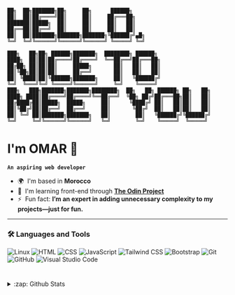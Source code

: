 ```
██╗  ██╗███████╗██╗     ██╗      ██████╗
██║  ██║██╔════╝██║     ██║     ██╔═══██╗
███████║█████╗  ██║     ██║     ██║   ██║
██╔══██║██╔══╝  ██║     ██║     ██║   ██║
██║  ██║███████╗███████╗███████╗╚██████╔╝▄█╗
╚═╝  ╚═╝╚══════╝╚══════╝╚══════╝ ╚═════╝ ╚═╝

███╗   ██╗██╗ ██████╗███████╗  ████████╗ ██████╗
████╗  ██║██║██╔════╝██╔════╝  ╚══██╔══╝██╔═══██╗
██╔██╗ ██║██║██║     █████╗       ██║   ██║   ██║
██║╚██╗██║██║██║     ██╔══╝       ██║   ██║   ██║
██║ ╚████║██║╚██████╗███████╗     ██║   ╚██████╔╝
╚═╝  ╚═══╝╚═╝ ╚═════╝╚══════╝     ╚═╝    ╚═════╝
███╗   ███╗███████╗███████╗████████╗  ██╗   ██╗ ██████╗ ██╗   ██╗
████╗ ████║██╔════╝██╔════╝╚══██╔══╝  ╚██╗ ██╔╝██╔═══██╗██║   ██║
██╔████╔██║█████╗  █████╗     ██║      ╚████╔╝ ██║   ██║██║   ██║
██║╚██╔╝██║██╔══╝  ██╔══╝     ██║       ╚██╔╝  ██║   ██║██║   ██║
██║ ╚═╝ ██║███████╗███████╗   ██║        ██║   ╚██████╔╝╚██████╔╝
╚═╝     ╚═╝╚══════╝╚══════╝   ╚═╝        ╚═╝    ╚═════╝  ╚═════╝
```
# I'm OMAR 👋

**`An aspiring web developer`**

- 🌍  I'm based in **Morocco**
- 🧠  I'm learning front-end through **[The Odin Project](https://www.theodinproject.com)**
- ⚡  Fun fact: **I’m an expert in adding unnecessary complexity to my projects—just for fun.**

---

### 🛠️ Languages and Tools

<div>
   <!-- OS -->
  <img style="max-width: 100%" src="https://img.shields.io/badge/Linux-FCC624?style=for-the-badge&logo=linux&logoColor=black" alt="Linux"/>
  
  <!-- Languages & Markup -->
  <img style="max-width: 100%" src="https://img.shields.io/badge/HTML5-E34F26?style=for-the-badge&logo=html5&logoColor=white" alt="HTML"/>
  <img style="max-width: 100%" src="https://img.shields.io/badge/CSS3-1572B6?style=for-the-badge&logo=css3&logoColor=white" alt="CSS"/>
  <img style="max-width: 100%" src="https://img.shields.io/badge/JavaScript-323330?style=for-the-badge&logo=javascript&logoColor=F7DF1E" alt="JavaScript"/>
  <img style="max-width: 100%" src="https://img.shields.io/badge/Tailwind_CSS-38B2AC?style=for-the-badge&logo=tailwind-css&logoColor=white" alt="Tailwind CSS"/>
  <img style="max-width: 100%" src="https://img.shields.io/badge/Bootstrap-563D7C?style=for-the-badge&logo=bootstrap&logoColor=white" alt="Bootstrap"/>

  <!-- Tools & Platforms -->
  <img style="max-width: 100%" src="https://img.shields.io/badge/GIT-E44C30?style=for-the-badge&logo=git&logoColor=white" alt="Git"/>
  <img style="max-width: 100%" src="https://img.shields.io/badge/GitHub-100000?style=for-the-badge&logo=github&logoColor=white" alt="GitHub"/>
  <img style="max-width: 100%" src="https://img.shields.io/badge/VSCode-0078D4?style=for-the-badge&logo=visual%20studio%20code&logoColor=white" alt="Visual Studio Code"/>
</div>

#

<details>
  <summary>:zap: Github Stats</summary>
   
  [<img align="left" alt="OneSrX's Github Stats" src="https://github-readme-stats-onesrx.vercel.app/api?username=onesrx&bg_color=1e1e2e&text_color=cdd6f4&icon_color=F5E0DC&title_color=94e2d5&border_color=DDB6F2&ring_color=F5E0DC&custom_title=OMAR%27s%20GitHub%20Stats&hide_border=false&show_icons=true&count_private=true" />](https://github.com/OneSrX?tab=repositories#gh-dark-mode-only)
  [<img align="right" alt="OneSrX's GitHub Streak" src="https://github-readme-streak-stats-onesrx.vercel.app?user=OneSrX&theme=catppuccin-mocha&mode=weekly&border=CBA6F7&ring=F5E0DC&stroke=94E2D5&currStreakNum=CDD6F4&currStreakLabel=F5E0DC&sideLabels=F5E0DC&hide_longest_streak=true&card_width=360" />](https://github.com/OneSrX?tab=repositories#gh-dark-mode-only)
  
  [<img align="left" alt="OneSrX's Github Stats" src="https://github-readme-stats-onesrx.vercel.app/api?username=onesrx&bg_color=eff1f5&text_color=4c4f69&icon_color=dc8a78&title_color=179299&border_color=8839ef&ring_color=dc8a78&custom_title=OMAR%27s%20GitHub%20Stats&hide_border=false&show_icons=true&count_private=true" />](https://github.com/OneSrX?tab=repositories#gh-light-mode-only)
  [<img align="right" alt="OneSrX's GitHub Streak" src="https://github-readme-streak-stats-onesrx.vercel.app?user=OneSrX&theme=catppuccin-latte&mode=weekly&border=8839EF&ring=DC8A78&stroke=94E2D5&currStreakLabel=DC8A78&sideLabels=DC8A78&currStreakNum=4C4F69&hide_longest_streak=true&card_width=360" />](https://github.com/OneSrX?tab=repositories#gh-light-mode-only)

</details>
